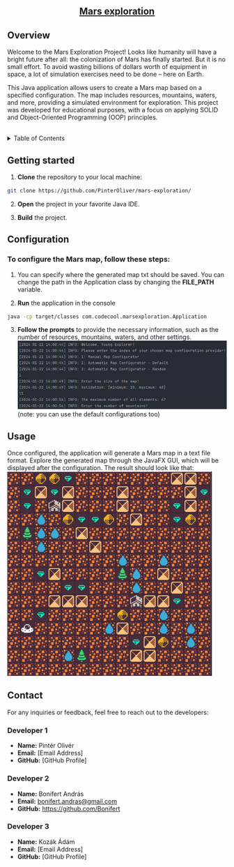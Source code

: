 <div align="center">
   <a href="https://github.com/PinterOliver/mars-exploration/"><h2>Mars exploration</h2></a>
</div>

## Overview

<p>Welcome to the Mars Exploration Project! Looks like humanity will have a bright future after all: the colonization of Mars has finally started. But it is no small effort. To avoid wasting billions of dollars worth of equipment in space, a lot of simulation exercises need to be done – here on Earth.</p>
<p>This Java application allows users to create a Mars map based on a specified configuration. The map includes resources, mountains, waters, and more, providing a simulated environment for exploration. This project was developed for educational purposes, with a focus on applying SOLID and Object-Oriented Programming (OOP) principles.</p>
<br/>
<details>
  <summary>Table of Contents</summary>
  <ol>
    <li>
      <a href="#getting-started">Getting started</a>
    </li>
    <li>
      <a href="#configuration">Configuration</a>
    </li>
    <li><a href="#usage">Usage</a></li>
    <li><a href="#contact">Contact</a></li>
  </ol>
</details>


## Getting started

1. **Clone** the repository to your local machine:

```bash
git clone https://github.com/PinterOliver/mars-exploration/
```
2. **Open** the project in your favorite Java IDE.

3. **Build** the project.


## Configuration

### To configure the Mars map, follow these steps:

1. You can specify where the generated map txt should be saved. You can change the path in the Application class by changing the **FILE_PATH** variable.

2. **Run** the application in the console

```bash
java -cp target/classes com.codecool.marsexploration.Application
```

3. **Follow the prompts** to provide the necessary information, such as the number of resources, mountains, waters, and other settings.
![console.png](src/main/resources/README/console.png)
<br/>(note: you can use the default configurations too)
## Usage

Once configured, the application will generate a Mars map in a text file format. Explore the generated map through the JavaFX GUI, which will be displayed after the configuration.
The result should look like that:
<br/>
![map_example.png](src/main/resources/README/map_example.png)

## Contact

For any inquiries or feedback, feel free to reach out to the developers:

### Developer 1

- **Name:** Pintér Olivér
- **Email:** [Email Address]
- **GitHub:** [GitHub Profile]

### Developer 2

- **Name:** Bonifert András
- **Email:** bonifert.andras@gmail.com
- **GitHub:** https://github.com/Bonifert

### Developer 3

- **Name:** Kozák Ádám
- **Email:** [Email Address]
- **GitHub:** [GitHub Profile]